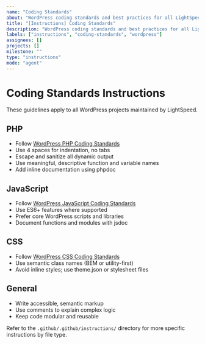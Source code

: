 ```yaml
---
name: "Coding Standards"
about: "WordPress coding standards and best practices for all LightSpeed projects."
title: "[Instructions] Coding Standards"
description: "WordPress coding standards and best practices for all LightSpeed projects."
labels: ["instructions", "coding-standards", "wordpress"]
assignees: []
projects: []
milestone: ""
type: "instructions"
mode: "agent"
---
```


# Coding Standards Instructions

These guidelines apply to all WordPress projects maintained by LightSpeed.

## PHP
- Follow [WordPress PHP Coding Standards](https://developer.wordpress.org/coding-standards/wordpress-coding-standards/php/)
- Use 4 spaces for indentation, no tabs
- Escape and sanitize all dynamic output
- Use meaningful, descriptive function and variable names
- Add inline documentation using phpdoc

## JavaScript
- Follow [WordPress JavaScript Coding Standards](https://developer.wordpress.org/coding-standards/wordpress-coding-standards/javascript/)
- Use ES6+ features where supported
- Prefer core WordPress scripts and libraries
- Document functions and modules with jsdoc

## CSS
- Follow [WordPress CSS Coding Standards](https://developer.wordpress.org/coding-standards/wordpress-coding-standards/css/)
- Use semantic class names (BEM or utility-first)
- Avoid inline styles; use theme.json or stylesheet files

## General
- Write accessible, semantic markup
- Use comments to explain complex logic
- Keep code modular and reusable

Refer to the `.github/.github/instructions/` directory for more specific instructions by file type.
